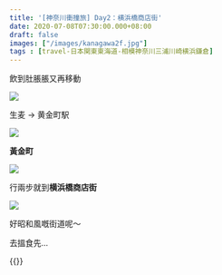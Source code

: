 ```yaml
---
title: '[神奈川衝撞旅] Day2：横浜橋商店街'
date: 2020-07-08T07:30:00.000+08:00
draft: false
images: ["/images/kanagawa2f.jpg"]
tags : [travel-日本関東東海道-相模神奈川三浦川崎横浜鎌倉]
---
```


飲到肚脹脹又再移動

![](/images/kanagawa2f1.jpg)

生麦 → 黄金町駅

![](/images/kanagawa2f2.jpg)

**黃金町**

![](/images/kanagawa2f.jpg)

行兩步就到**横浜橋商店街**

![](/images/kanagawa2f3.jpg)

好昭和風嘅街道呢～
  
去搵食先...


{{<kanagawa>}}
